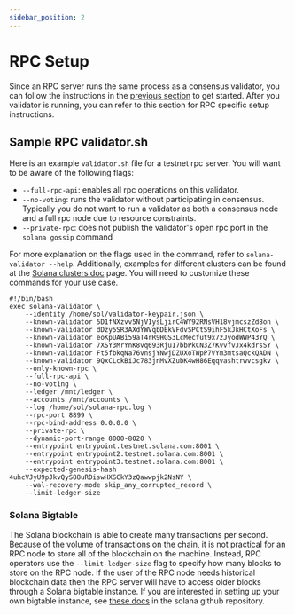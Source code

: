 ```yaml
---
sidebar_position: 2
---
```


# RPC Setup

Since an RPC server runs the same process as a consensus validator, you can follow the instructions in the [previous section](/validator-setup/initial-validator-setup) to get started.  After you validator is running, you can refer to this section for RPC specific setup instructions.

## Sample RPC validator.sh

Here is an example `validator.sh` file for a testnet rpc server.  You will want to be aware of the following flags:

* `--full-rpc-api`: enables all rpc operations on this validator.
* `--no-voting`: runs the validator without participating in consensus.  Typically you do not want to run a validator as both a consensus node and a full rpc node due to resource constraints.
* `--private-rpc`: does not publish the validator's open rpc port in the `solana gossip` command

For more explanation on the flags used in the command, refer to `solana-validator --help`. Additionally, examples for different clusters can be found at the [Solana clusters doc](https://docs.solana.com/clusters) page.  You will need to customize these commands for your use case.

```
#!/bin/bash
exec solana-validator \
    --identity /home/sol/validator-keypair.json \
    --known-validator 5D1fNXzvv5NjV1ysLjirC4WY92RNsVH18vjmcszZd8on \
    --known-validator dDzy5SR3AXdYWVqbDEkVFdvSPCtS9ihF5kJkHCtXoFs \
    --known-validator eoKpUABi59aT4rR9HGS3LcMecfut9x7zJyodWWP43YQ \
    --known-validator 7XSY3MrYnK8vq693Rju17bbPkCN3Z7KvvfvJx4kdrsSY \
    --known-validator Ft5fbkqNa76vnsjYNwjDZUXoTWpP7VYm3mtsaQckQADN \
    --known-validator 9QxCLckBiJc783jnMvXZubK4wH86Eqqvashtrwvcsgkv \
    --only-known-rpc \
    --full-rpc-api \
    --no-voting \
    --ledger /mnt/ledger \
    --accounts /mnt/accounts \
    --log /home/sol/solana-rpc.log \
    --rpc-port 8899 \
    --rpc-bind-address 0.0.0.0 \
    --private-rpc \
    --dynamic-port-range 8000-8020 \
    --entrypoint entrypoint.testnet.solana.com:8001 \
    --entrypoint entrypoint2.testnet.solana.com:8001 \
    --entrypoint entrypoint3.testnet.solana.com:8001 \
    --expected-genesis-hash 4uhcVJyU9pJkvQyS88uRDiswHXSCkY3zQawwpjk2NsNY \
    --wal-recovery-mode skip_any_corrupted_record \
    --limit-ledger-size
```

### Solana Bigtable

The Solana blockchain is able to create many transactions per second.  Because of the volume of transactions on the chain, it is not practical for an RPC node to store all of the blockchain on the machine.  Instead, RPC operators use the `--limit-ledger-size` flag to specify how many blocks to store on the RPC node.  If the user of the RPC node needs historical blockchain data then the RPC server will have to access older blocks through a Solana bigtable instance.  If you are interested in setting up your own bigtable instance, see [these docs](https://github.com/solana-labs/solana-bigtable) in the solana github repository.

